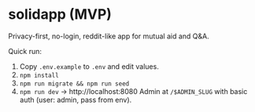 # solidapp (MVP)

Privacy-first, no-login, reddit-like app for mutual aid and Q&A.

Quick run:
1) Copy `.env.example` to `.env` and edit values.
2) `npm install`
3) `npm run migrate && npm run seed`
4) `npm run dev` -> http://localhost:8080
Admin at `/$ADMIN_SLUG` with basic auth (user: admin, pass from env).
